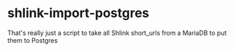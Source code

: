 # shlink-import-postgres
That's really just a script to take all Shlink short_urls from a MariaDB to put them to Postgres
